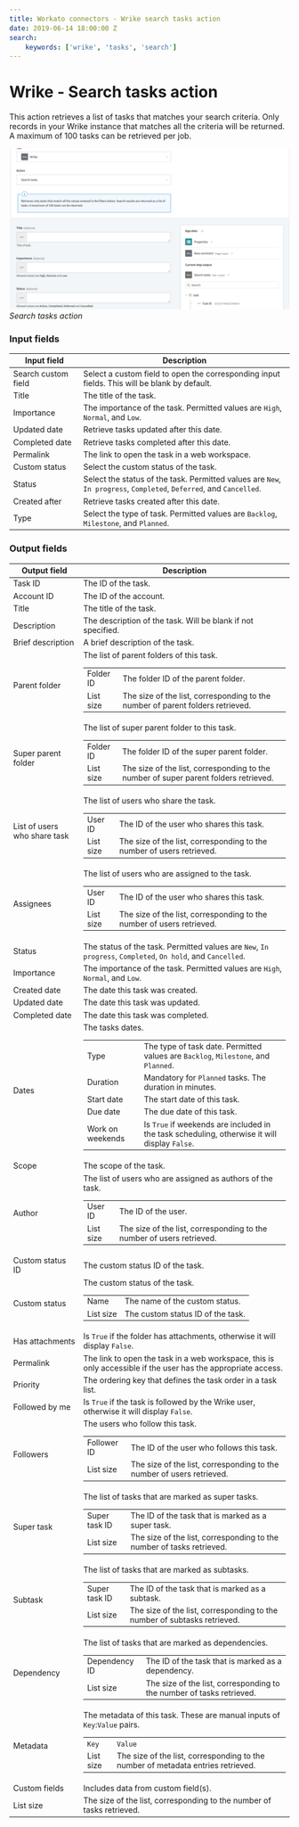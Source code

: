 ```yaml
---
title: Workato connectors - Wrike search tasks action
date: 2019-06-14 18:00:00 Z
search:
    keywords: ['wrike', 'tasks', 'search']
---
```


# Wrike - Search tasks action

This action retrieves a list of tasks that matches your search criteria. Only records in your Wrike instance that matches all the criteria will be returned. A maximum of 100 tasks can be retrieved per job.

![Search tasks action](/assets/images/connectors/Wrike/search-tasks-action.png)
*Search tasks action*

### Input fields

<table class="unchanged rich-diff-level-one">
  <thead>
    <tr>
      <th width='25%'>Input field</th>
      <th>Description</th>
    </tr>
  </thead>
  <tbody>
    <tr>
      <td>Search custom field</td>
      <td>
        Select a custom field to open the corresponding input fields. This will be blank by default.
      </td>
    </tr>
    <tr>
      <td>Title</td>
      <td>
        The title of the task.
      </td>
    </tr>
    <tr>
      <td>Importance</td>
      <td>
        The importance of the task. Permitted values are <code>High</code>, <code>Normal</code>, and <code>Low</code>.
      </td>    
    </tr>
    <tr>
      <td>Updated date</td>
      <td>
        Retrieve tasks updated after this date.
      </td>
    </tr>
    <tr>
      <td>Completed date</td>
      <td>
        Retrieve tasks completed after this date.
      </td>
    </tr>
    <tr>
      <td>Permalink</td>
      <td>
        The link to open the task in a web workspace.
      </td>
    </tr>
    <tr>
      <td>Custom status</td>
      <td>
        Select the custom status of the task.
      </td>
    </tr>
    <tr>
      <td>Status</td>
      <td>
        Select the status of the task. Permitted values are <code>New</code>, <code>In progress</code>, <code>Completed</code>, <code>Deferred</code>, and <code>Cancelled</code>.
      </td>
    </tr>
    <tr>
      <td>Created after</td>
      <td>
        Retrieve tasks created after this date.
      </td>    
    </tr>
    <tr>
      <td>Type</td>
      <td>
        Select the type of task. Permitted values are <code>Backlog</code>, <code>Milestone</code>, and <code>Planned</code>.
      </td>    
    </tr>
  </tbody>
</table>

### Output fields

<table class="unchanged rich-diff-level-one">
  <thead>
    <tr>
      <th width='25%'>Output field</th>
      <th>Description</th>
    </tr>
  </thead>
  <tbody>
    <tr>
      <td>Task ID</td>
      <td>
        The ID of the task.
      </td>
    </tr>  
    <tr>
      <td>Account ID</td>
      <td>
        The ID of the account.
      </td>
    </tr>
    <tr>
      <td>Title</td>
      <td>
        The title of the task.
      </td>
    </tr>
    <tr>
      <td>Description</td>
      <td>
        The description of the task. Will be blank if not specified.
      </td>
    </tr>
    <tr>
      <td>Brief description</td>
      <td>
        A brief description of the task.
      </td>
    </tr>
    <tr>
      <td>Parent folder</td>
      <td>
        The list of parent folders of this task.
        <table>
          <tbody>
            <tr>
              <td>Folder ID</td>
              <td>The folder ID of the parent folder.</td>
            </tr>
            <tr>
              <td>List size</td>
              <td>The size of the list, corresponding to the number of parent folders retrieved.</td>
            </tr>
          </tbody>
        </table>
      </td>
    </tr>
    <tr>
      <td>Super parent folder</td>
      <td>
        The list of super parent folder to this task.
        <table>
          <tbody>
            <tr>
              <td>Folder ID</td>
              <td>The folder ID of the super parent folder.</td>
            </tr>
            <tr>
              <td>List size</td>
              <td>The size of the list, corresponding to the number of super parent folders retrieved.</td>
            </tr>
          </tbody>
        </table>
      </td>
    </tr>
    <tr>
      <td>List of users who share task</td>
      <td>
        The list of users who share the task.
        <table>
          <tbody>
            <tr>
              <td>User ID</td>
              <td>The ID of the user who shares this task.</td>
            </tr>
            <tr>
              <td>List size</td>
              <td>The size of the list, corresponding to the number of users retrieved.</td>
            </tr>
          </tbody>
        </table>
      </td>
    </tr>
    <tr>
      <td>Assignees</td>
      <td>
        The list of users who are assigned to the task.
        <table>
          <tbody>
            <tr>
              <td>User ID</td>
              <td>The ID of the user who shares this task.</td>
            </tr>
            <tr>
              <td>List size</td>
              <td>The size of the list, corresponding to the number of users retrieved.</td>
            </tr>
          </tbody>
        </table>
      </td>
    </tr>
    <tr>
      <td>Status</td>
      <td>
        The status of the task. Permitted values are <code>New</code>, <code>In progress</code>, <code>Completed</code>, <code>On hold</code>, and <code>Cancelled</code>.
      </td>
    </tr>
    <tr>
      <td>Importance</td>
      <td>
        The importance of the task. Permitted values are <code>High</code>, <code>Normal</code>, and <code>Low</code>.
      </td>    
    </tr>
    <tr>
      <td>Created date</td>
      <td>
        The date this task was created.
      </td>
    </tr>
    <tr>
      <td>Updated date</td>
      <td>
        The date this task was updated.
      </td>
    </tr>
    <tr>
      <td>Completed date</td>
      <td>
       The date this task was completed.
     </td>
    </tr>
    <tr>
      <td>Dates</td>
      <td>
        The tasks dates.
        <table>
          <tbody>
            <tr>
              <td>Type</td>
              <td>The type of task date. Permitted values are <code>Backlog</code>, <code>Milestone</code>, and <code>Planned</code>.</td>
            </tr>
            <tr>
              <td>Duration</td>
              <td>
                Mandatory for <code>Planned</code> tasks. The duration in minutes.
              </td>
            </tr>
            <tr>
              <td>Start date</td>
              <td>The start date of this task.</td>
            </tr>
            <tr>
              <td>Due date</td>
              <td>The due date of this task.</td>
            </tr>
            <tr>
              <td>Work on weekends</td>
              <td>Is <code>True</code> if weekends are included in the task scheduling, otherwise it will display <code>False</code>.</td>
            </tr>
          </tbody>
        </table>
      </td>
    </tr>
    <tr>
      <td>Scope</td>
      <td>
        The scope of the task.
      </td>
    </tr>
    <tr>
      <td>Author</td>
      <td>
        The list of users who are assigned as authors of the task.
        <table>
          <tbody>
            <tr>
              <td>User ID</td>
              <td>The ID of the user.</td>
            </tr>
            <tr>
              <td>List size</td>
              <td>The size of the list, corresponding to the number of users retrieved.</td>
            </tr>
          </tbody>
        </table>
      </td>
    </tr>
     <tr>
      <td>Custom status ID</td>
      <td>
        The custom status ID of the task.
      </td>
    </tr>
    <tr>
      <td>Custom status</td>
      <td>
        The custom status of the task.
        <table>
          <tbody>
            <tr>
              <td>Name</td>
              <td>The name of the custom status.</td>
            </tr>
            <tr>
              <td>List size</td>
              <td>The custom status ID of the task.</td>
            </tr>
          </tbody>
        </table>
      </td>
    </tr>
    <tr>
      <td>Has attachments</td>
      <td>
        Is <code>True</code> if the folder has attachments, otherwise it will display <code>False</code>.
      </td>
    </tr>
    <tr>
      <td>Permalink</td>
      <td>
        The link to open the task in a web workspace, this is only accessible if the user has the appropriate access.
      </td>
    </tr>
    <tr>
      <td>Priority</td>
      <td>
        The ordering key that defines the task order in a task list.
      </td>
    </tr>
    <tr>
      <td>Followed by me</td>
      <td>
        Is <code>True</code> if the task is followed by the Wrike user, otherwise it will display <code>False</code>.
      </td>
    </tr>
    <tr>
      <td>Followers</td>
      <td>
        The users who follow this task.
        <table>
          <tbody>
            <tr>
              <td>Follower ID</td>
              <td>The ID of the user who follows this task.</td>
            </tr>
            <tr>
              <td>List size</td>
              <td>The size of the list, corresponding to the number of users retrieved.</td>
            </tr>
          </tbody>
        </table>
      </td>
    </tr>
    <tr>
      <td>Super task</td>
      <td>
        The list of tasks that are marked as super tasks.
        <table>
          <tbody>
            <tr>
              <td>Super task ID</td>
              <td>The ID of the task that is marked as a super task.</td>
            </tr>
            <tr>
              <td>List size</td>
              <td>The size of the list, corresponding to the number of tasks retrieved.</td>
            </tr>
          </tbody>
        </table>
      </td>
    </tr>
    <tr>
      <td>Subtask</td>
      <td>
        The list of tasks that are marked as subtasks.
        <table>
          <tbody>
            <tr>
              <td>Super task ID</td>
              <td>The ID of the task that is marked as a subtask.</td>
            </tr>
            <tr>
              <td>List size</td>
              <td>The size of the list, corresponding to the number of subtasks retrieved.</td>
            </tr>
          </tbody>
        </table>
      </td>
    </tr>
    <tr>
      <td>Dependency</td>
      <td>
        The list of tasks that are marked as dependencies.
        <table>
          <tbody>
            <tr>
              <td>Dependency ID</td>
              <td>The ID of the task that is marked as a dependency.</td>
            </tr>
            <tr>
              <td>List size</td>
              <td>The size of the list, corresponding to the number of tasks retrieved.</td>
            </tr>
          </tbody>
        </table>
      </td>
    </tr>
    <tr>
      <td>Metadata</td>
      <td>
        The metadata of this task. These are manual inputs of <code>Key</code>:<code>Value</code> pairs.
        <table>
          <tbody>
            <tr>
              <td><code>Key</code></td>
              <td><code>Value</code></td>
            </tr>
            <tr>
              <td>List size</td>
              <td>The size of the list, corresponding to the number of metadata entries  retrieved.</td>
            </tr>
          </tbody>
        </table>
      </td>
    </tr>
    <tr>
      <td>Custom fields</td>
      <td>
        Includes data from custom field(s).
      </td>
    </tr>
    <tr>
      <td>List size</td>
      <td>
        The size of the list, corresponding to the number of tasks retrieved.
      </td>
    </tr>
  </tbody>
</table>
